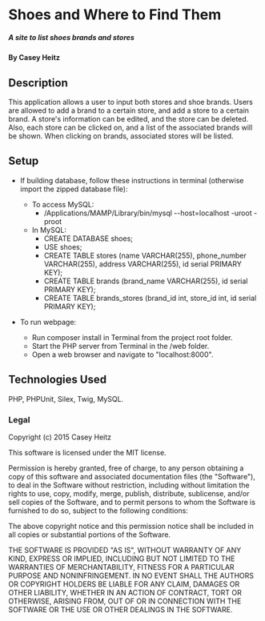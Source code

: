 # Shoes and Where to Find Them

##### A site to list shoes brands and stores

#### By Casey Heitz

## Description

This application allows a user to input both stores and shoe brands.  Users are allowed to add a brand to a certain store, and add a store to a certain brand.  A store's information can  be edited, and the store can be deleted.  Also, each store can be clicked on, and a list of the associated brands will be shown. When clicking on brands, associated stores will be listed.

## Setup
* If building database, follow these instructions in terminal (otherwise import the zipped database file):

    * To access MySQL:
        * /Applications/MAMP/Library/bin/mysql --host=localhost -uroot -proot
    * In MySQL:
        * CREATE DATABASE shoes;
        * USE shoes;
        * CREATE TABLE stores (name VARCHAR(255), phone_number VARCHAR(255), address VARCHAR(255), id serial PRIMARY KEY);
        * CREATE TABLE brands (brand_name VARCHAR(255), id serial PRIMARY KEY);
        * CREATE TABLE brands_stores (brand_id int, store_id int, id serial PRIMARY KEY);

* To run webpage:
    * Run composer install in Terminal from the project root folder.
    * Start the PHP server from Terminal in the /web folder.
    * Open a web browser and navigate to "localhost:8000".


## Technologies Used

PHP, PHPUnit, Silex, Twig, MySQL.

### Legal

Copyright (c) 2015 Casey Heitz

This software is licensed under the MIT license.

Permission is hereby granted, free of charge, to any person obtaining a copy
of this software and associated documentation files (the "Software"), to deal
in the Software without restriction, including without limitation the rights
to use, copy, modify, merge, publish, distribute, sublicense, and/or sell
copies of the Software, and to permit persons to whom the Software is
furnished to do so, subject to the following conditions:

The above copyright notice and this permission notice shall be included in
all copies or substantial portions of the Software.

THE SOFTWARE IS PROVIDED "AS IS", WITHOUT WARRANTY OF ANY KIND, EXPRESS OR
IMPLIED, INCLUDING BUT NOT LIMITED TO THE WARRANTIES OF MERCHANTABILITY,
FITNESS FOR A PARTICULAR PURPOSE AND NONINFRINGEMENT. IN NO EVENT SHALL THE
AUTHORS OR COPYRIGHT HOLDERS BE LIABLE FOR ANY CLAIM, DAMAGES OR OTHER
LIABILITY, WHETHER IN AN ACTION OF CONTRACT, TORT OR OTHERWISE, ARISING FROM,
OUT OF OR IN CONNECTION WITH THE SOFTWARE OR THE USE OR OTHER DEALINGS IN
THE SOFTWARE.
